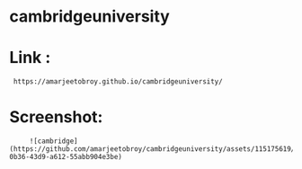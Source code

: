 # cambridgeuniversity
#  Link :
     https://amarjeetobroy.github.io/cambridgeuniversity/
     
 # Screenshot: 
         ![cambridge](https://github.com/amarjeetobroy/cambridgeuniversity/assets/115175619/70110af4-0b36-43d9-a612-55abb904e3be)
